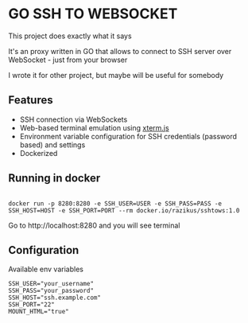 # GO SSH TO WEBSOCKET

This project does exactly what it says

It's an proxy written in GO that allows to connect to SSH server over WebSocket - just from your browser

I wrote it for other project, but maybe will be useful for somebody

## Features

- SSH connection via WebSockets
- Web-based terminal emulation using [xterm.js](https://xtermjs.org/)
- Environment variable configuration for SSH credentials (password based) and settings
- Dockerized

## Running in docker

```

docker run -p 8280:8280 -e SSH_USER=USER -e SSH_PASS=PASS -e SSH_HOST=HOST -e SSH_PORT=PORT --rm docker.io/razikus/sshtows:1.0

```

Go to http://localhost:8280 and you will see terminal

## Configuration

Available env variables

```
SSH_USER="your_username"
SSH_PASS="your_password"
SSH_HOST="ssh.example.com"
SSH_PORT="22"
MOUNT_HTML="true"
```


